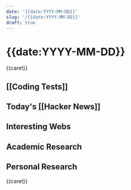 ```yaml
---
date: '{{date:YYYY-MM-DD}}'
slug: '/{{date:YYYY-MM-DD}}'
draft: true
---
```


# {{date:YYYY-MM-DD}}

{{caret}}

## [[Coding Tests]]

## Today's [[Hacker News]]

## Interesting Webs

## Academic Research

## Personal Research

{{caret}}
